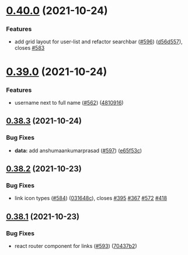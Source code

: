 # [0.40.0](https://github.com/EddieHubCommunity/LinkFree/compare/v0.39.0...v0.40.0) (2021-10-24)


### Features

* add grid layout for user-list and refactor searchbar ([#596](https://github.com/EddieHubCommunity/LinkFree/issues/596)) ([d56d557](https://github.com/EddieHubCommunity/LinkFree/commit/d56d5573b332ac0ce7f569602f0345040b8787f5)), closes [#583](https://github.com/EddieHubCommunity/LinkFree/issues/583)



# [0.39.0](https://github.com/EddieHubCommunity/LinkFree/compare/v0.38.3...v0.39.0) (2021-10-24)


### Features

* username next to full name ([#562](https://github.com/EddieHubCommunity/LinkFree/issues/562)) ([4810916](https://github.com/EddieHubCommunity/LinkFree/commit/4810916b89fe37763d580cc9c03e089f88bcb1a4))



## [0.38.3](https://github.com/EddieHubCommunity/LinkFree/compare/v0.38.2...v0.38.3) (2021-10-24)


### Bug Fixes

* **data:** add anshumaankumarprasad ([#597](https://github.com/EddieHubCommunity/LinkFree/issues/597)) ([e65f53c](https://github.com/EddieHubCommunity/LinkFree/commit/e65f53c29a47800b7d38c2496091aba02c33eddc))



## [0.38.2](https://github.com/EddieHubCommunity/LinkFree/compare/v0.38.1...v0.38.2) (2021-10-23)


### Bug Fixes

* link icon types ([#584](https://github.com/EddieHubCommunity/LinkFree/issues/584)) ([031648c](https://github.com/EddieHubCommunity/LinkFree/commit/031648cc632a69a91e38bacda85a397d278683d5)), closes [#395](https://github.com/EddieHubCommunity/LinkFree/issues/395) [#367](https://github.com/EddieHubCommunity/LinkFree/issues/367) [#572](https://github.com/EddieHubCommunity/LinkFree/issues/572) [#418](https://github.com/EddieHubCommunity/LinkFree/issues/418)



## [0.38.1](https://github.com/EddieHubCommunity/LinkFree/compare/v0.38.0...v0.38.1) (2021-10-23)


### Bug Fixes

* react router component for links ([#593](https://github.com/EddieHubCommunity/LinkFree/issues/593)) ([70437b2](https://github.com/EddieHubCommunity/LinkFree/commit/70437b2fc997c233b91c9935210cfb9fc69824c5))



